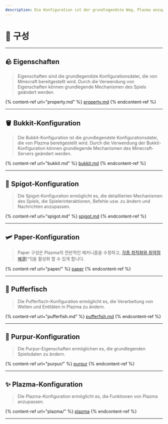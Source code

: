 ```yaml
---
description: Die Konfiguration ist der grundlegendste Weg, Plazma anzupassen.
---
```


# 🧾 구성

***

## 🪨 Eigenschaften <a href="#id-1" id="id-1"></a>

> Eigenschaften sind die grundlegendste Konfigurationsdatei, die von Minecraft bereitgestellt wird. Durch die Verwendung von Eigenschaften können grundlegende Mechanismen des Spiels geändert werden.

{% content-ref url="property.md" %}
[property.md](property.md)
{% endcontent-ref %}

***

## 🪣 Bukkit-Konfiguration <a href="#id-2" id="id-2"></a>

> Die Bukkit-Konfiguration ist die grundlegendste Konfigurationsdatei, die von Plazma bereitgestellt wird. Durch die Verwendung der Bukkit-Konfiguration können grundlegende Mechanismen des Minecraft-Servers geändert werden.

{% content-ref url="bukkit.md" %}
[bukkit.md](bukkit.md)
{% endcontent-ref %}

***

## 🚰 Spigot-Konfiguration <a href="#id-3" id="id-3"></a>

> Die Spigot-Konfiguration ermöglicht es, die detaillierten Mechanismen des Spiels, die Spielerinteraktionen, Befehle usw. zu ändern und Nachrichten anzupassen.

{% content-ref url="spigot.md" %}
[spigot.md](spigot.md)
{% endcontent-ref %}

***

## 🛩️ Paper-Konfiguration <a href="#id-4" id="id-4"></a>

> Paper 구성은 Plazma의 전반적인 메커니즘을 수정하고, [각종 최적화와 취약점 해결](./#user-content-fn-1)\[^1]을 활성화 할 수 있게 합니다.

{% content-ref url="paper/" %}
[paper](paper/)
{% endcontent-ref %}

***

## 🐡 Pufferfisch <a href="#id-6" id="id-6"></a>

> Die Pufferfisch-Konfiguration ermöglicht es, die Verarbeitung von Welten und Entitäten in Plazma zu ändern.

{% content-ref url="pufferfish.md" %}
[pufferfish.md](pufferfish.md)
{% endcontent-ref %}

***

## 🦑 Purpur-Konfiguration <a href="#id-7" id="id-7"></a>

> Die Purpur-Eigenschaften ermöglichen es, die grundlegenden Spielsdaten zu ändern.

{% content-ref url="purpur/" %}
[purpur](purpur/)
{% endcontent-ref %}

***

## ✨ Plazma-Konfiguration <a href="#id-8" id="id-8"></a>

> Die Plazma-Konfiguration ermöglicht es, die Funktionen von Plazma anzupassen.

{% content-ref url="plazma/" %}
[plazma](plazma/)
{% endcontent-ref %}

***
